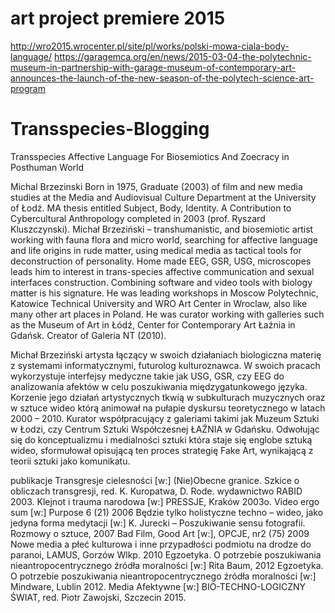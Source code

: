 # art project premiere 2015
http://wro2015.wrocenter.pl/site/pl/works/polski-mowa-ciala-body-language/
https://garagemca.org/en/news/2015-03-04-the-polytechnic-museum-in-partnership-with-garage-museum-of-contemporary-art-announces-the-launch-of-the-new-season-of-the-polytech-science-art-program

# Transspecies-Blogging
Transspecies Affective Language For Biosemiotics And Zoecracy in Posthuman World

Michal Brzezinski Born in 1975, Graduate (2003) of film and new media studies at the Media and Audiovisual Culture Department at the University of Łodź. MA thesis entitled Subject, Body, Identity. A Contribution to Cybercultural Anthropology completed in 2003 (prof. Ryszard Kluszczynski). Michał Brzeziński – transhumanistic, and biosemiotic artist working with fauna flora and micro world, searching for affective language and life origins in rude matter, using medical media as tactical tools for deconstruction of personality. Home made EEG, GSR, USG, microscopes leads him to interest in trans-species affective communication and sexual interfaces construction. Combining software and video tools with biology matter is his signature. He was leading workshops in Moscow Polytechnic, Katowice Technical University and WRO Art Center in Wroclaw, also like many other art places in Poland. He was curator working with galleries such as the Museum of Art in Łódź, Center for Contemporary Art Łaźnia in Gdańsk. Creator of Galeria NT (2010).

Michał Brzeziński artysta łączący w swoich działaniach biologiczna materię z systemami informatycznymi, futurolog kulturoznawca.  W swoich pracach wykorzystuje interfejsy medyczne takie jak USG, GSR, czy EEG do analizowania afektów w celu poszukiwania międzygatunkowego języka. Korzenie jego działań artystycznych tkwią w subkulturach muzycznych oraz w sztuce wideo którą animował na pułapie dyskursu teoretycznego w latach 2000 – 2010. Kurator współpracujący z galeriami takimi jak Muzeum Sztuki w Łodzi, czy Centrum Sztuki Współczesnej ŁAŹNIA w Gdańsku. Odwołując się do konceptualizmu i medialności sztuki która staje się englobe sztuką wideo, sformułował opisującą ten proces strategię Fake Art, wynikającą z teorii sztuki jako komunikatu.

publikacje
Transgresje cielesności [w:] (Nie)Obecne granice. Szkice o obliczach transgresji, red. K. Kuropatwa, D. Rode. wydawnictwo RABID 2003.
Klejnot i trauma narodowa [w:] PRESSJE, Kraków 2003o.
Video ergo sum [w:] Purpose 6 (21) 2006
Będzie tylko holistyczne techno – wideo, jako jedyna forma medytacji [w:] K. Jurecki – Poszukiwanie sensu fotografii. Rozmowy o sztuce, 2007
Bad Film, Good Art [w:], OPCJE, nr2 (75) 2009
Nowe media a płeć kulturowa i inne przypadłości podmiotu na drodze do paranoi, LAMUS, Gorzów Wlkp. 2010
Egzoetyka. O potrzebie poszukiwania nieantropocentrycznego źródła moralności [w:] Rita Baum, 2012
Egzoetyka. O potrzebie poszukiwania nieantropocentrycznego źródła moralności [w:] Mindware, Lublin 2012.
Media Afektywne [w:] BIO-TECHNO-LOGICZNY ŚWIAT, red. Piotr Zawojski, Szczecin 2015.
